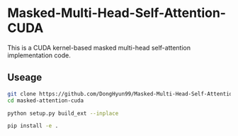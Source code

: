 # Masked-Multi-Head-Self-Attention-CUDA

This is a CUDA kernel-based masked multi-head self-attention implementation code.

## Useage

``` bash
git clone https://github.com/DongHyun99/Masked-Multi-Head-Self-Attention.git
cd masked-attention-cuda

python setup.py build_ext --inplace

pip install -e .

```